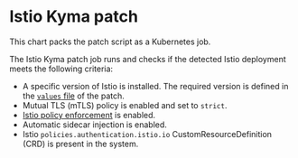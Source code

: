 # Istio Kyma patch

This chart packs the patch script as a Kubernetes job.

The Istio Kyma patch job runs and checks if the detected Istio deployment meets the following criteria:
  - A specific version of Istio is installed. The required version is defined in the [`values` file](https://github.com/kyma-project/kyma/blob/master/resources/istio-kyma-patch/values.yaml#L11) of the patch.
  - Mutual TLS (mTLS) policy is enabled and set to `strict`.
  - [Istio policy enforcement](https://istio.io/docs/tasks/policy-enforcement/enabling-policy/) is enabled. 
  - Automatic sidecar injection is enabled.
  - Istio `policies.authentication.istio.io` CustomResourceDefinition (CRD) is present in the system.
